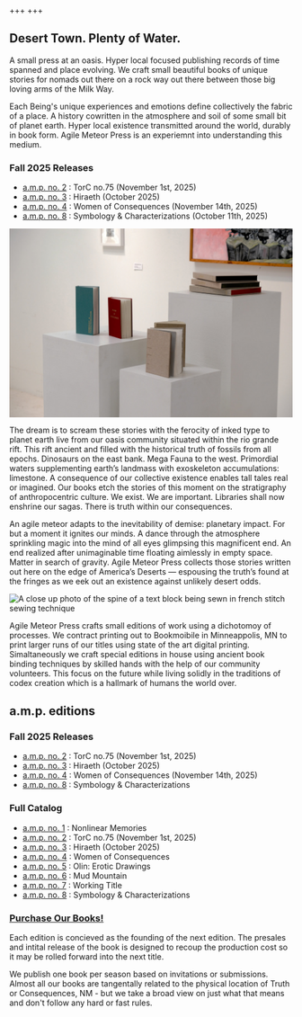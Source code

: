 +++
+++

## Desert Town. Plenty of Water. 

A small press at an oasis. Hyper local focused publishing records of time spanned and place evolving. We craft small beautiful books of unique stories for nomads out there on a rock way out there between those big loving arms of the Milk Way.

Each Being's unique experiences and emotions define collectively the fabric of a place. A history cowritten in the atmosphere and soil of some small bit of planet earth. Hyper local existence transmitted around the world, durably in book form. Agile Meteor Press is an experiemnt into understanding this medium.  

### Fall 2025 Releases 

- [a.m.p. no. 2](/torc-no75) : TorC no.75 (November 1st, 2025)
- [a.m.p. no. 3](/hiraeth) : Hiraeth (October 2025)
- [a.m.p. no. 4](women-of-consequences) : Women of Consequences (November 14th, 2025)
- [a.m.p. no. 8](/symbology-and-characterizations) : Symbology & Characterizations (October 11th, 2025)



<img style="display: block; margin:auto;" src="/img/hardbound-prototype-books-on-pedestals-1500px.jpeg"/>


The dream is to scream these stories with the ferocity of inked type to planet earth live from our oasis community situated within the rio grande rift. This rift ancient and filled with the historical truth of fossils from all epochs. Dinosaurs on the east bank. Mega Fauna to the west. Primordial waters supplementing earth’s landmass with exoskeleton accumulations: limestone. A consequence of our collective existence enables tall tales real or imagined. Our books etch the stories of this moment on the stratigraphy of anthropocentric culture. We exist. We are important. Libraries shall now enshrine our sagas. There is truth within our consequences. 

An agile meteor adapts to the inevitability of demise: planetary impact. For but a moment it ignites our minds. A dance through the atmosphere sprinkling magic into the mind of all eyes glimpsing this magnificent end. An end realized  after unimaginable time floating aimlessly in empty space. Matter in search of gravity.  Agile Meteor Press collects those stories written out here on the edge of America’s Deserts — espousing the truth’s found at the fringes as we eek out an existence against unlikely desert odds. 


![A close up photo of the spine of a text block being sewn in french stitch sewing technique](/img/french-stitch-sewing.jpeg "french stitch sewing")

Agile Meteor Press crafts small editions of work using a dichotomoy of processes. We contract printing out to Bookmoibile in Minneappolis, MN to print larger runs of our titles using state of the art digital printing. Simaltaneously we craft special editions in house using ancient book binding techniques by skilled hands with the help of our community volunteers. This focus on the future while living solidly in the traditions of codex creation which is a hallmark of humans the world over. 



## a.m.p. editions

### Fall 2025 Releases 

- [a.m.p. no. 2](/torc-no75) : TorC no.75 (November 1st, 2025)
- [a.m.p. no. 3](/hiraeth) : Hiraeth (October 2025)
- [a.m.p. no. 4](women-of-consequences) : Women of Consequences (November 14th, 2025)
- [a.m.p. no. 8](/symbology-and-characterizations) : Symbology & Characterizations

### Full Catalog 

- [a.m.p. no. 1](/nonlinear-memories) : Nonlinear Memories
- [a.m.p. no. 2](/torc-no75) : TorC no.75 (November 1st, 2025)
- [a.m.p. no. 3](/hiraeth) : Hiraeth (October 2025)
- [a.m.p. no. 4](women-of-consequences) : Women of Consequences
- [a.m.p. no. 5](/olin-erotic-drawings) : Olin: Erotic Drawings
- [a.m.p. no. 6](/mud-mountain) : Mud Mountain
- [a.m.p. no. 7](/) : Working Title
- [a.m.p. no. 8](/symbology-and-characterizations) : Symbology & Characterizations

### [Purchase Our Books!](https://shop.torc.art/agile-meteor-press)

Each edition is concieved as the founding of the next edition. The presales and intital release of the book is designed to recoup the production cost so it may be rolled forward into the next title. 

We publish one book per season based on invitations or submissions. Almost all our books are tangentally related to the physical location of Truth or Consequences, NM - but we take a broad view on just what that means and don't follow any hard or fast rules. 



